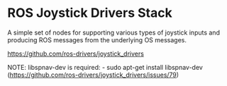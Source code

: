 # ROS Joystick Drivers Stack #

A simple set of nodes for supporting various types of joystick inputs and producing ROS messages from the underlying OS messages.

https://github.com/ros-drivers/joystick_drivers

NOTE:  libspnav-dev is required:
	- sudo apt-get install libspnav-dev (https://github.com/ros-drivers/joystick_drivers/issues/79)
